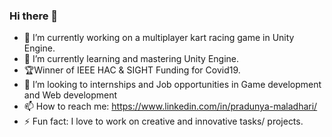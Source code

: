 ### Hi there 👋


- 🔭 I’m currently working on a multiplayer kart racing game in Unity Engine.
- 🌱 I’m currently learning and mastering Unity Engine.
- 🏆Winner of IEEE HAC & SIGHT Funding for Covid19.
- 👯 I’m looking to internships and Job opportunities in Game development and Web development
- 📫 How to reach me: https://www.linkedin.com/in/pradunya-maladhari/
- ⚡ Fun fact: I love to work on creative and innovative tasks/ projects.
